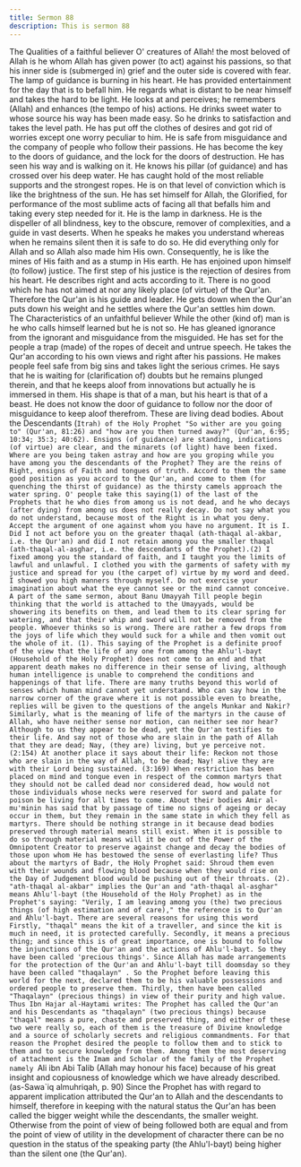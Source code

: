 ```yaml
---
title: Sermon 88
description: This is sermon 88
---
```


The Qualities of a faithful believer
O' creatures of Allah! the most beloved of Allah is he whom Allah has given power (to act)
against his passions, so that his inner side is (submerged in) grief and the outer side is covered
with fear. The lamp of guidance is burning in his heart.
He has provided entertainment for the day that is to befall him. He regards what is distant to
be near himself and takes the hard to be light. He looks at and perceives; he remembers
(Allah) and enhances (the tempo of his) actions. He drinks sweet water to whose source his
way has been made easy.
So he drinks to satisfaction and takes the level path. He has put off the clothes of desires and
got rid of worries except one worry peculiar to him. He is safe from misguidance and the
company of people who follow their passions. He has become the key to the doors of
guidance, and the lock for the doors of destruction.
He has seen his way and is walking on it. He knows his pillar (of guidance) and has crossed
over his deep water. He has caught hold of the most reliable supports and the strongest ropes.
He is on that level of conviction which is like the brightness of the sun. He has set himself for
Allah, the Glorified, for performance of the most sublime acts of facing all that befalls him
and taking every step needed for it. He is the lamp in darkness.
He is the dispeller of all blindness, key to the obscure, remover of complexities, and a guide
in vast deserts. When he speaks he makes you understand whereas when he remains silent
then it is safe to do so. He did everything only for Allah and so Allah also made him His own.
Consequently, he is like the mines of His faith and as a stump in His earth. He has enjoined
upon himself (to follow) justice.
The first step of his justice is the rejection of desires from his heart. He describes right and
acts according to it. There is no good which he has not aimed at nor any likely place (of
virtue) of the Qur'an. Therefore the Qur'an is his guide and leader. He gets down when the
Qur'an puts down his weight and he settles where the Qur'an settles him down.
The Characteristics of an unfaithful believer
While the other (kind of) man is he who calls himself learned but he is not so. He has gleaned
ignorance from the ignorant and misguidance from the misguided. He has set for the people a
trap (made) of the ropes of deceit and untrue speech. He takes the Qur'an according to his
own views and right after his passions.
He makes people feel safe from big sins and takes light the serious crimes. He says that he is
waiting for (clarification of) doubts but he remains plunged therein, and that he keeps aloof
from innovations but actually he is immersed in them. His shape is that of a man, but his heart
is that of a beast. He does not know the door of guidance to follow nor the door of
misguidance to keep aloof therefrom. These are living dead bodies.
About the Descendants (`Itrah) of the Holy Prophet
"So wither are you going to" (Qur'an, 81:26) and "how are you then turned away?" (Qur'an,
6:95; 10:34; 35:3; 40:62). Ensigns (of guidance) are standing, indications (of virtue) are clear,
and the minarets (of light) have been fixed. Where are you being taken astray and how are
you groping while you have among you the descendants of the Prophet? They are the reins of
Right, ensigns of Faith and tongues of truth. Accord to them the same good position as you
accord to the Qur'an, and come to them (for quenching the thirst of guidance) as the thirsty
camels approach the water spring.
O' people take this saying(1) of the last of the Prophets that he who dies from among us is not
dead, and he who decays (after dying) from among us does not really decay. Do not say what
you do not understand, because most of the Right is in what you deny. Accept the argument
of one against whom you have no argument. It is I. Did I not act before you on the greater
thaqal (ath-thaqal al-akbar, i.e. the Qur'an) and did I not retain among you the smaller thaqal
(ath-thaqal-al-asghar, i.e. the descendants of the Prophet).(2) I fixed among you the standard
of faith, and I taught you the limits of lawful and unlawful. I clothed you with the garments of
safety with my justice and spread for you (the carpet of) virtue by my word and deed.
I showed you high manners through myself. Do not exercise your imagination about what the
eye cannot see or the mind cannot conceive.
A part of the same sermon, about Banu Umayyah
Till people begin thinking that the world is attached to the Umayyads, would be showering its
benefits on them, and lead them to its clear spring for watering, and that their whip and sword
will not be removed from the people. Whoever thinks so is wrong. There are rather a few
drops from the joys of life which they would suck for a while and then vomit out the whole of
it.
(1). This saying of the Prophet is a definite proof of the view that the life of any one from
among the Ahlu'l-bayt (Household of the Holy Prophet) does not come to an end and that
apparent death makes no difference in their sense of living, although human intelligence is
unable to comprehend the conditions and happenings of that life. There are many truths
beyond this world of senses which human mind cannot yet understand.
Who can say how in the narrow corner of the grave where it is not possible even to breathe,
replies will be given to the questions of the angels Munkar and Nakir? Similarly, what is the
meaning of life of the martyrs in the cause of Allah, who have neither sense nor motion, can
neither see nor hear? Although to us they appear to be dead, yet the Qur'an testifies to their
life.
And say not of those who are slain in the path of Allah that they are dead; Nay,
(they are) living, but ye perceive not. (2:154)
At another place it says about their life:
Reckon not those who are slain in the way of Allah, to be dead; Nay! alive they
are with their Lord being sustained. (3:169)
When restriction has been placed on mind and tongue even in respect of the common martyrs
that they should not be called dead nor considered dead, how would not those individuals
whose necks were reserved for sword and palate for poison be living for all times to come.
About their bodies Amir al-mu'minin has said that by passage of time no signs of ageing or
decay occur in them, but they remain in the same state in which they fell as martyrs. There
should be nothing strange in it because dead bodies preserved through material means still
exist.
When it is possible to do so through material means will it be out of the Power of the
Omnipotent Creator to preserve against change and decay the bodies of those upon whom He
has bestowed the sense of everlasting life? Thus about the martyrs of Badr, the Holy Prophet
said:
Shroud them even with their wounds and flowing blood because when they
would rise on the Day of Judgement blood would be pushing out of their throats.
(2). "ath-thaqal al-akbar" implies the Qur'an and "ath-thaqal al-asghar" means Ahlu'l-bayt (the
Household of the Holy Prophet) as in the Prophet's saying: "Verily, I am leaving among you
(the) two precious things (of high estimation and of care)," the reference is to Qur'an and
Ahlu'l-bayt. There are several reasons for using this word Firstly, "thaqal" means the kit of a
traveller, and since the kit is much in need, it is protected carefully.
Secondly, it means a precious thing; and since this is of great importance, one is bound to
follow the injunctions of the Qur'an and the actions of Ahlu'l-bayt. So they have been called
'precious things'. Since Allah has made arrangements for the protection of the Qur'an and
Ahlu'l-bayt till doomsday so they have been called "thaqalayn" .
So the Prophet before leaving this world for the next, declared them to be his valuable
possessions and ordered people to preserve them. Thirdly, then have been called
"Thaqalayn" (precious things) in view of their purity and high value. Thus Ibn Hajar al-Haytami
writes:
The Prophet has called the Qur'an and his Descendants as "thaqalayn" (two
precious things) because "thaqal" means a pure, chaste and preserved thing,
and either of these two were really so, each of them is the treasure of Divine
knowledge and a source of scholarly secrets and religious commandments.
For that reason the Prophet desired the people to follow them and to stick to
them and to secure knowledge from them. Among them the most deserving of
attachment is the Imam and Scholar of the family of the Prophet namely `Ali ibn
Abi Talib (Allah may honour his face) because of his great insight and
copiousness of knowledge which we have already described. (as-Sawa`iq almuhriqah,
p. 90)
Since the Prophet has with regard to apparent implication attributed the Qur'an to Allah and
the descendants to himself, therefore in keeping with the natural status the Qur'an has been
called the bigger weight while the descendants, the smaller weight. Otherwise from the point
of view of being followed both are equal and from the point of view of utility in the
development of character there can be no question in the status of the speaking party (the
Ahlu'l-bayt) being higher than the silent one (the Qur'an).